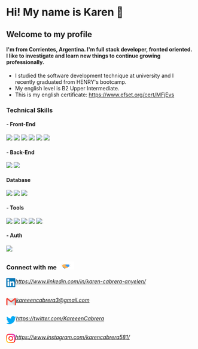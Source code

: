 # Hi! My name is Karen 👋 

## Welcome to my profile 

#### I'm from Corrientes, Argentina. I'm full stack developer, fronted oriented. I like to investigate and learn new things to continue growing professionally.
- I studied the software development technique at university and I recently graduated from HENRY's bootcamp.
- My english level is B2 Upper Intermediate.
- This is my english certificate: https://www.efset.org/cert/MFjEvs

### Technical Skills

#### - Front-End
<a src="https://www.w3schools.com/html/"><img src="https://img.icons8.com/color/48/000000/html-5.png"/></a>
<a src="https://www.w3schools.com/css/"><img src="https://img.icons8.com/color/48/000000/css3.png"/></a>
<a src="https://www.javascript.com/"><img src="https://img.icons8.com/color/48/000000/javascript.png"/></a>
<a src="https://reactjs.org/"><img src="https://img.icons8.com/color/48/000000/react-native.png"/></a>
<a src="https://github.com/"><img src="https://img.icons8.com/color/48/000000/redux.png"/></a>
<a src="https://github.com/"><img src="https://img.icons8.com/color/48/000000/material-ui.png"/></a>

#### - Back-End
<a src="https://nodejs.org/"><img src="https://img.icons8.com/color/48/000000/nodejs.png"/></a>
<a src="https://nodejs.org/"><img src="https://img.icons8.com/color/48/000000/express-js.png"/></a>

#### Database
<a src="https://github.com/"><img src="https://img.icons8.com/color/48/000000/postgreesql.png"/></a>
<a src="https://github.com/"><img src="https://img.icons8.com/color/48/000000/mysql-logo.png"/></a>
<a src="https://github.com/"><img src="https://img.icons8.com/?size=512&id=tBBf3P8HL0vR&format=png"/></a>


#### - Tools
<a src="https://visualstudio.microsoft.com/"><img src="https://img.icons8.com/color/48/000000/visual-studio.png"/></a>
<a src="https://github.com/"><img src="https://img.icons8.com/color/48/000000/github--v1.png"/></a>
<a src="https://github.com/"><img src="https://img.icons8.com/color/48/000000/figma--v1.png"/></a>
<a src="https://github.com/"><img src="https://img.icons8.com/color/48/000000/trello.png"/></a>
<a src="https://www.npmjs.com/"><img src="https://img.icons8.com/color/48/000000/npm.png"/></a>

#### - Auth
<a src="https://github.com/"><img src="https://img.icons8.com/color/48/000000/firebase.png"/></a>


### Connect with me<img src="https://github.com/SatYu26/SatYu26/blob/master/Assets/Handshake.gif" height="22px">

  <a href="https://www.linkedin.com/in/karen-cabrera-anyelen/">
    <img align="left" alt="Karen Cabrera | Linkedin" width="24px" src="https://github.com/SatYu26/SatYu26/blob/master/Assets/Linkedin.svg" />
    <h6>https://www.linkedin.com/in/karen-cabrera-anyelen/<h6/>
  </a> 
  <a href="mailto:kareeencabrera3@gmail.com">
    <img align="left" alt="Karen Cabrera | Gmail" width="26px" src="https://github.com/SatYu26/SatYu26/blob/master/Assets/Gmail.svg" />
    <h6>kareeencabrera3@gmail.com<h6/>
  </a>
  <a href="https://twitter.com/KareeenCabrera">
    <img align="left" alt="Karen Cabrera | Twitter" width="26px" src="https://github.com/SatYu26/SatYu26/blob/master/Assets/Twitter.svg" />
    <h6>https://twitter.com/KareeenCabrera<h6/>
  </a>
  <a href="https://www.instagram.com/karencabrera581/">
    <img align="left" alt="Karen Cabrera | Instagram" width="24px" src="https://github.com/SatYu26/SatYu26/blob/master/Assets/Instagram.svg" />
    <h6>https://www.instagram.com/karencabrera581/<h6/>
  </a> &nbsp;&nbsp;



<br><br>


<!--
**karencabrera27/karencabrera27** is a ✨ _special_ ✨ repository because its `README.md` (this file) appears on your GitHub profile.

Here are some ideas to get you started:

- 🔭 I’m currently working on ...
- 🌱 I’m currently learning ...
- 👯 I’m looking to collaborate on ...
- 🤔 I’m looking for help with ...
- 💬 Ask me about ...
- 📫 How to reach me: ...
- 😄 Pronouns: ...
- ⚡ Fun fact: ...
-->
